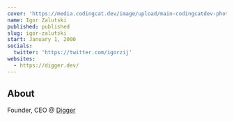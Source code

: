 ```yaml
---
cover: 'https://media.codingcat.dev/image/upload/main-codingcatdev-photo/podcast-guest/igorzij'
name: Igor Zalutski
published: published
slug: igor-zalutski
start: January 1, 2000
socials:
  twitter: 'https://twitter.com/igorzij'
websites:
  - https://digger.dev/
---
```


## About

Founder, CEO @ [Digger](https://digger.dev/)
